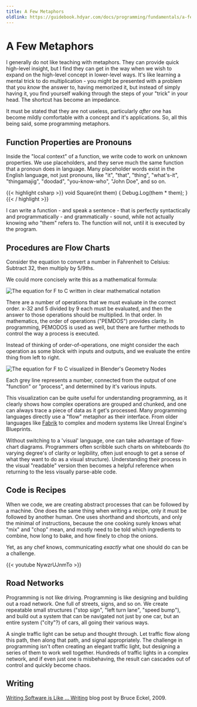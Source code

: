 ```yaml
---
title: A Few Metaphors
oldlink: https://guidebook.hdyar.com/docs/programming/fundamentals/a-few-metaphors/
---
```

# A Few Metaphors
I  generally do not like teaching with metaphors. They can provide quick high-level insight, but I find they can get in the way when we wish to expand on the high-level concept in lower-level ways. It's like learning a mental trick to do multiplication - you might be presented with a problem that you _know_ the answer to, having memorized it, but instead of simply having it, you find yourself walking through the steps of your "trick" in your head. The shortcut has become an impedance.

It must be stated that they are not useless, particularly _after_ one has become mildly comfortable with a concept and it's applications. So, all this being said, some programming metaphors.

## Function Properties are Pronouns
Inside the "local context" of a function, we write code to work on unknown properties. We use placeholders, and they serve much the same function that a pronoun does in language. Many placeholder words exist in the English language, not just pronouns, like "it", "that", "thing", "what's-it", "thingamajig", "doodad", "you-know-who", "John Doe", and so on.

{{< highlight csharp >}}
void Square(int them)
{
    Debug.Log(them * them);
}
{{< / highlight >}}

I can write a function - and speak a sentence - that is perfectly syntactically and programmatically - and grammatically - sound, while not actually knowing _who_ "them" refers to. The function will not, until it is executed by the program.

## Procedures are Flow Charts
Consider the equation to convert a number in Fahrenheit to Celsius: Subtract 32, then multiply by 5/9ths.

We could more concisely write this as a mathematical formula:

![The equation for F to C written in clear mathematical notation](/images/programming/FtoCMath.png)


There are a number of operations that we must evaluate in the correct order. x-32 and 5 divided by 9 each must be evaluated, and then the answer to those operations should be multiplied. In that order. In mathematics, the order of operations ("PEMDOS") provides clarity. In programming, PEMODOS is used as well, but there are further methods to control the way a process is executed. 

Instead of thinking of order-of-operations, one might consider the each operation as some block with inputs and outputs, and we evaluate the entire thing from left to right.

![The equation for F to C visualized in Blender's Geometry Nodes](/images/programming/FtoCGeoNodes.png)

Each grey line represents a number, connected from the output of one "function" or "process", and determined by it's various inputs.

This visualization can be quite useful for understanding programming, as it clearly shows how complex operations are grouped and chunked, and one can always trace a piece of data as it get's processed. Many programming languages directly use a "flow" metaphor as their interface. From older languages like [Fabrik](https://web.archive.org/web/20070927190552/http://users.ipa.net/~dwighth/smalltalk/Fabrik/Fabrik.html) to complex and modern systems like Unreal Engine's Blueprints. 

Without switching to a 'visual' language, one can take advantage of flow-chart diagrams. Programmers often scribble such charts on whiteboards (to varying degree's of clarity or legibility, often just enough to get a sense of what they want to do as a visual structure). Understanding their process in the visual "readable" version then becomes a helpful reference when returning to the less visually parse-able code.

## Code is Recipes
When we code, we are creating abstract processes that can be followed by a machine. One does the same thing when writing a recipe, only it must be followed by another human. One uses shorthand and shortcuts, and only the minimal of instructions, because the one cooking surely knows what "mix" and "chop" mean, and mostly need to be told which ingredients to combine, how long to bake, and how finely to chop the onions.

Yet, as any chef knows, communicating _exactly_ what one should do can be a challenge. 

{{< youtube NywzrUJnmTo >}}

## Road Networks
Programming is not like driving. Programming is like designing and building out a road network. One full of streets, signs, and so on. We create repeatable small structures ("stop sign", "left turn lane", "speed bump"), and build out a system that can be navigated not just by one car, but an entire system ("city"?) of cars, all going their various ways.

A single traffic light can be setup and thought through. Let traffic flow along this path, then along that path, and signal appropriately. The challenge in programming isn't often creating an elegant traffic light, but designing a series of them to work well together. Hundreds of traffic lights in a complex network, and if even just one is misbehaving, the result can cascades out of control and quickly become chaos. 

## Writing
[Writing Software is Like ... Writing](https://www.artima.com/weblogs/viewpost.jsp?thread=255898) blog post by Bruce Eckel, 2009.
